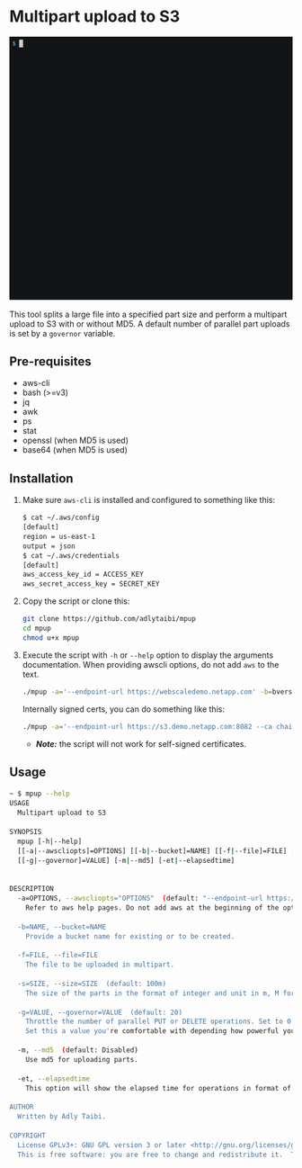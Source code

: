 Multipart upload to S3
======================

![](https://raw.githubusercontent.com/adlytaibi/ss/master/mpup/mpup.gif)

This tool splits a large file into a specified part size and perform a multipart upload to S3 with or without MD5.
A default number of parallel part uploads is set by a `governor` variable.

Pre-requisites
--------------

* aws-cli
* bash (>=v3)
* jq
* awk
* ps
* stat
* openssl (when MD5 is used)
* base64 (when MD5 is used)

Installation
------------

1. Make sure `aws-cli` is installed and configured to something like this:

   ```bash
   $ cat ~/.aws/config 
   [default]
   region = us-east-1
   output = json
   $ cat ~/.aws/credentials 
   [default]
   aws_access_key_id = ACCESS_KEY
   aws_secret_access_key = SECRET_KEY
   ```

2. Copy the script or clone this:

   ```bash
   git clone https://github.com/adlytaibi/mpup
   cd mpup
   chmod u+x mpup
   ```

3. Execute the script with `-h` or `--help` option to display the arguments documentation. When providing awscli options, do not add `aws` to the text.

   ```bash
   ./mpup -a='--endpoint-url https://webscaledemo.netapp.com' -b=bversion -s=50m -m -f=PATH/LargeFile -et
   ```
   Internally signed certs, you can do something like this:
   ```bash
   ./mpup -a='--endpoint-url https://s3.demo.netapp.com:8082 --ca chain.pem' -b=bversion -s=100m -m -g=8 -f=PATH/LargeFile -et
   ```

   * **_Note:_** the script will not work for self-signed certificates.

Usage
-----

   ```bash
   ~ $ mpup --help
   USAGE
     Multipart upload to S3
   
   SYNOPSIS
     mpup [-h|--help]
     [[-a|--awscliopts]=OPTIONS] [[-b|--bucket]=NAME] [[-f|--file]=FILE] [[-s|--size]=SIZE]
     [[-g|--governor]=VALUE] [-m|--md5] [-et|--elapsedtime]
   
   
   DESCRIPTION
     -a=OPTIONS, --awscliopts="OPTIONS"  (default: "--endpoint-url https://s3.demo.netapp.com:8082 --ca chain.pem")
       Refer to aws help pages. Do not add aws at the beginning of the options, it's already taken care of.
   
     -b=NAME, --bucket=NAME
       Provide a bucket name for existing or to be created.
   
     -f=FILE, --file=FILE
       The file to be uploaded in multipart.
   
     -s=SIZE, --size=SIZE  (default: 100m)
       The size of the parts in the format of integer and unit in m, M for Megabytes or g, G for Gigabytes.
   
     -g=VALUE, --governor=VALUE  (default: 20)
       Throttle the number of parallel PUT or DELETE operations. Set to 0 for unlimited.
       Set this a value you're comfortable with depending how powerful your machine is.
   
     -m, --md5  (default: Disabled)
       Use md5 for uploading parts.
   
     -et, --elapsedtime
       This option will show the elapsed time for operations in format of HH:MM:SS (don't do days).
   
   AUTHOR
     Written by Adly Taibi.
   
   COPYRIGHT
     License GPLv3+: GNU GPL version 3 or later <http://gnu.org/licenses/gpl.html>.
     This is free software: you are free to change and redistribute it.  There is NO WARRANTY, to the extent permitted by law.
   ```
